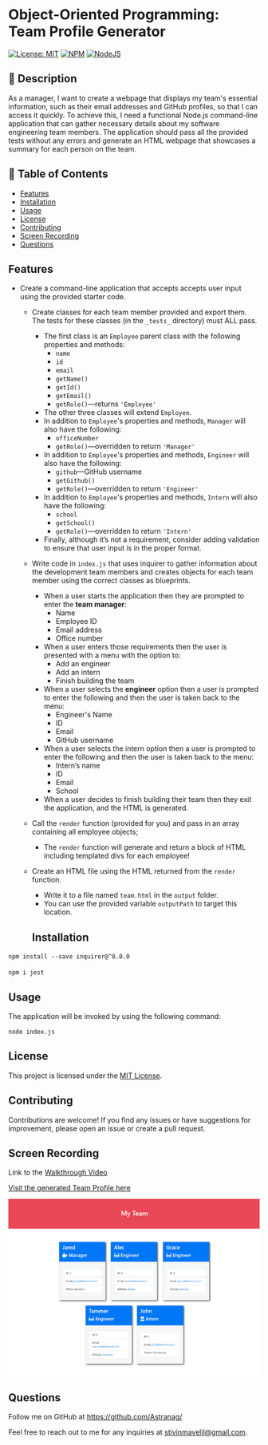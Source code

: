 # Object-Oriented Programming: Team Profile Generator
[![License: MIT](https://img.shields.io/badge/License-MIT-yellow.svg?style=for-the-badge)](https://opensource.org/licenses/MIT) [![NPM](https://img.shields.io/badge/NPM-%23CB3837.svg?style=for-the-badge&logo=npm&logoColor=white)](https://www.npmjs.com/)
[![NodeJS](https://img.shields.io/badge/node.js-6DA55F?style=for-the-badge&logo=node.js&logoColor=white)](https://nodejs.org/)

## 📖 Description

As a manager, I want to create a webpage that displays my team's essential information, such as their email addresses and GitHub profiles, so that I can access it quickly. To achieve this, I need a functional Node.js command-line application that can gather necessary details about my software engineering team members. The application should pass all the provided tests without any errors and generate an HTML webpage that showcases a summary for each person on the team.

## 🚩 Table of Contents
- [Features](#features)
- [Installation](#installation)
- [Usage](#usage)
- [License](#license)
- [Contributing](#contributing)
- [Screen Recording](#screen-recording)
- [Questions](#questions)

## Features 


* Create a command-line application that accepts accepts user input using the provided starter code.   
  * Create classes for each team member provided and export them. The tests for these classes (in the `_tests_` directory) must ALL pass.     
    * The first class is an `Employee` parent class with the following properties and methods:       
      * `name`
      * `id`
      * `email`
      * `getName()`
      * `getId()`
      * `getEmail()`
      * `getRole()`&mdash;returns `'Employee'`     
    * The other three classes will extend `Employee`.      
    * In addition to `Employee`'s properties and methods, `Manager` will also have the following:
      * `officeNumber`
      * `getRole()`&mdash;overridden to return `'Manager'`
    * In addition to `Employee`'s properties and methods, `Engineer` will also have the following:
      * `github`&mdash;GitHub username
      * `getGithub()`
      * `getRole()`&mdash;overridden to return `'Engineer'`
    * In addition to `Employee`'s properties and methods, `Intern` will also have the following:
      * `school`
      * `getSchool()`
      * `getRole()`&mdash;overridden to return `'Intern'`
    * Finally, although it’s not a requirement, consider adding validation to ensure that user input is in the proper format.   
  * Write code in `index.js` that uses inquirer to gather information about the development team members and creates objects for each team member using the correct classes as blueprints.
    * When a user starts the application then they are prompted to enter the **team manager**:
      * Name
      * Employee ID
      * Email address
      * Office number
    * When a user enters those requirements then the user is presented with a menu with the option to:
      * Add an engineer
      * Add an intern 
      * Finish building the team
    * When a user selects the **engineer** option then a user is prompted to enter the following and then the user is taken back to the menu:
      * Engineer's Name
      * ID
      * Email
      * GitHub username
    * When a user selects the intern option then a user is prompted to enter the following and then the user is taken back to the menu:
      * Intern’s name
      * ID
      * Email
      * School
    * When a user decides to finish building their team then they exit the application, and the HTML is generated.
  * Call the `render` function (provided for you) and pass in an array containing all employee objects; 
    * The `render` function will generate and return a block of HTML including templated divs for each employee!
  * Create an HTML file using the HTML returned from the `render` function. 
    * Write it to a file named `team.html` in the `output` folder. 
    * You can use the provided variable `outputPath` to target this location.
   
    ## Installation
````
npm install --save inquirer@^8.0.0

npm i jest
````

## Usage
The application will be invoked by using the following command:
````
node index.js
````

## License
This project is licensed under the [MIT License](LICENSE).

## Contributing
Contributions are welcome! If you find any issues or have suggestions for improvement, please open an issue or create a pull request.

## Screen Recording

Link to the [Walkthrough Video](https://drive.google.com/file/d/1kzPsWbbMtEcVY72Je0hguRFH96QSWTFg/view)

[Visit the generated Team Profile here](starter/output/team.html)


![Demo](assets/14-object-oriented-programming-challenge-demo.png)

## Questions
Follow me on GitHub at https://github.com/Astranag/

Feel free to reach out to me for any inquiries at [stivinmavelil@gmail.com](mailto:stivinmavelil@gmail.com).

